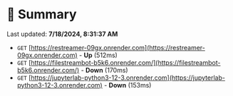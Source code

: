 # 📖 Summary
Last updated: **7/18/2024, 8:31:37 AM**

- `GET` [https://restreamer-09gx.onrender.com](https://restreamer-09gx.onrender.com) - **Up** (512ms)
- `GET` [https://filestreambot-b5k6.onrender.com/](https://filestreambot-b5k6.onrender.com/) - **Down** (170ms)
- `GET` [https://jupyterlab-python3-12-3.onrender.com](https://jupyterlab-python3-12-3.onrender.com) - **Down** (153ms)
